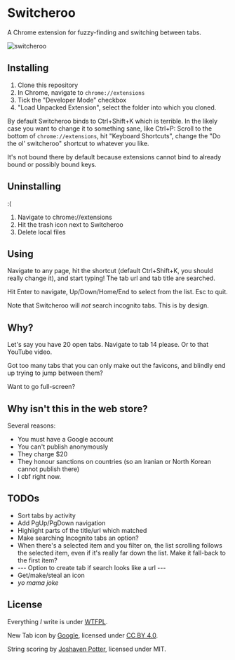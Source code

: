 # Switcheroo

A Chrome extension for fuzzy-finding and switching between tabs.

![switcheroo](http://i.imgur.com/vsB6ytH.png)

## Installing

1. Clone this repository
2. In Chrome, navigate to `chrome://extensions`
3. Tick the "Developer Mode" checkbox
4. "Load Unpacked Extension", select the folder into which you cloned.

By default Switcheroo binds to Ctrl+Shift+K which is terrible. In the likely case you want to change it to something sane, like Ctrl+P:  Scroll to the bottom of `chrome://extensions`, hit "Keyboard Shortcuts", change the "Do the ol' switcheroo" shortcut to whatever you like.

It's not bound there by default because extensions cannot bind to already bound or possibly bound keys.

## Uninstalling

:(

1. Navigate to chrome://extensions
2. Hit the trash icon next to Switcheroo
3. Delete local files

## Using

Navigate to any page, hit the shortcut (default Ctrl+Shift+K, you should really change it), and start typing! The tab url and tab title are searched.

Hit Enter to navigate, Up/Down/Home/End to select from the list. Esc to quit.

Note that Switcheroo will *not* search incognito tabs. This is by design.

## Why?

Let's say you have 20 open tabs. Navigate to tab 14 please. Or to that YouTube video.

Got too many tabs that you can only make out the favicons, and blindly end up trying to jump between them?

Want to go full-screen?

## Why isn't this in the web store?

Several reasons:
* You must have a Google account
* You can't publish anonymously
* They charge $20
* They honour sanctions on countries (so an Iranian or North Korean cannot publish there)
* I cbf right now.

## TODOs
* Sort tabs by activity
* Add PgUp/PgDown navigation
* Highlight parts of the title/url which matched
* Make searching Incognito tabs an option?
* When there's a selected item and you filter on, the list scrolling follows the selected item, even if it's really far down the list. Make it fall-back to the first item?
* --- Option to create tab if search looks like a url ---
* Get/make/steal an icon
* *yo mama joke*

## License
Everything *I* write is under [WTFPL](http://www.wtfpl.net/).

New Tab icon by [Google](https://github.com/google/material-design-icons), licensed under [CC BY 4.0](http://creativecommons.org/licenses/by/4.0/).

String scoring by [Joshaven Potter](https://github.com/joshaven/string_score), licensed under MIT.
